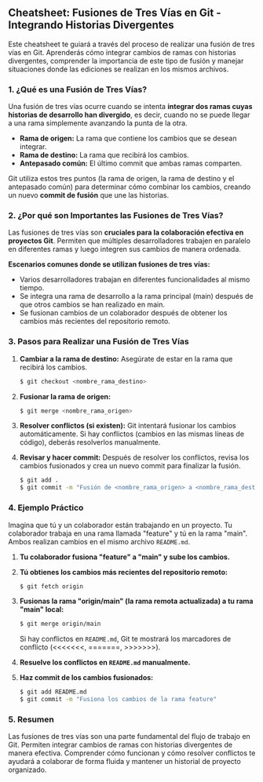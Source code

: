 ## Cheatsheet: Fusiones de Tres Vías en Git - Integrando Historias Divergentes

Este cheatsheet te guiará a través del proceso de realizar una fusión de tres vías en Git. Aprenderás cómo integrar cambios de ramas con historias divergentes, comprender la importancia de este tipo de fusión y manejar situaciones donde las ediciones se realizan en los mismos archivos.

### 1. ¿Qué es una Fusión de Tres Vías?

Una fusión de tres vías ocurre cuando se intenta **integrar dos ramas cuyas historias de desarrollo han divergido**, es decir, cuando no se puede llegar a una rama simplemente avanzando la punta de la otra.

* **Rama de origen:** La rama que contiene los cambios que se desean integrar.
* **Rama de destino:** La rama que recibirá los cambios.
* **Antepasado común:** El último commit que ambas ramas comparten.

Git utiliza estos tres puntos (la rama de origen, la rama de destino y el antepasado común) para determinar cómo combinar los cambios, creando un nuevo **commit de fusión** que une las historias.


### 2. ¿Por qué son Importantes las Fusiones de Tres Vías?

Las fusiones de tres vías son **cruciales para la colaboración efectiva en proyectos Git**.  Permiten que múltiples desarrolladores trabajen en paralelo en diferentes ramas y luego integren sus cambios de manera ordenada.

**Escenarios comunes donde se utilizan fusiones de tres vías:**

* Varios desarrolladores trabajan en diferentes funcionalidades al mismo tiempo.
* Se integra una rama de desarrollo a la rama principal (main) después de que otros cambios se han realizado en main.
* Se fusionan cambios de un colaborador después de obtener los cambios más recientes del repositorio remoto.


### 3. Pasos para Realizar una Fusión de Tres Vías

1. **Cambiar a la rama de destino:** Asegúrate de estar en la rama que recibirá los cambios.

    ```bash
    $ git checkout <nombre_rama_destino>
    ```
2. **Fusionar la rama de origen:**

    ```bash
    $ git merge <nombre_rama_origen>
    ```
3. **Resolver conflictos (si existen):** Git intentará fusionar los cambios automáticamente.  Si hay conflictos (cambios en las mismas líneas de código), deberás resolverlos manualmente.

4. **Revisar y hacer commit:**  Después de resolver los conflictos, revisa los cambios fusionados y crea un nuevo commit para finalizar la fusión.

    ```bash
    $ git add .
    $ git commit -m "Fusión de <nombre_rama_origen> a <nombre_rama_destino>"
    ```


### 4. Ejemplo Práctico

Imagina que tú y un colaborador están trabajando en un proyecto. Tu colaborador trabaja en una rama llamada "feature" y tú en la rama "main". Ambos realizan cambios en el mismo archivo `README.md`.

1. **Tu colaborador fusiona "feature" a "main" y sube los cambios.**

2. **Tú obtienes los cambios más recientes del repositorio remoto:**

    ```bash
    $ git fetch origin
    ```
3. **Fusionas la rama "origin/main" (la rama remota actualizada) a tu rama "main" local:**

    ```bash
    $ git merge origin/main
    ```

   Si hay conflictos en `README.md`, Git te mostrará los marcadores de conflicto (<<<<<<<, =======, >>>>>>>).

4. **Resuelve los conflictos en `README.md` manualmente.**

5. **Haz commit de los cambios fusionados:**

    ```bash
    $ git add README.md
    $ git commit -m "Fusiona los cambios de la rama feature"
    ```

### 5. Resumen

Las fusiones de tres vías son una parte fundamental del flujo de trabajo en Git.  Permiten integrar cambios de ramas con historias divergentes de manera efectiva. Comprender cómo funcionan y cómo resolver conflictos te ayudará a colaborar de forma fluida y mantener un historial de proyecto organizado.
